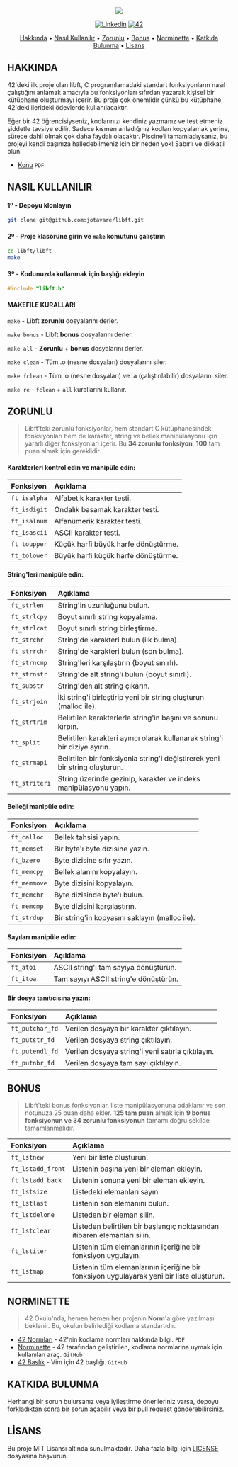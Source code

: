<p align="center">
  <img src="https://github.com/omrfrkzu/omrfrkzu/blob/6a582a20ae457bbd03395ae55c6938d79e81c1c9/Banners/LIBFT%20YOUR%20OWN%20LIBRARY.png">
</p>

<p align="center">
	<a href='https://www.linkedin.com/in/omrfrkzu/' target="_blank"><img alt='Linkedin' src='https://img.shields.io/badge/LinkedIn-100000?style=flat-square&logo=Linkedin&logoColor=white&labelColor=0A66C2&color=0A66C2'/></a>
	<a href='https://profile.intra.42.fr/users/omkuzu' target="_blank"><img alt='42' src='https://img.shields.io/badge/42-Kocaeli-Kocaeli'/></a>
</p>

<p align="center">
	<a href="#hakkinda">Hakkında</a> •
	<a href="#nasil-kullanilir">Nasıl Kullanılır</a> •
	<a href="#mandatory">Zorunlu</a> •
	<a href="#bonus">Bonus</a> •
	<a href="#norminette">Norminette</a> •
	<a href="#contributing">Katkıda Bulunma</a> •
	<a href="#license">Lisans</a>
</p>

## HAKKINDA
42'deki ilk proje olan libft, C programlamadaki standart fonksiyonların nasıl çalıştığını anlamak amacıyla bu fonksiyonları sıfırdan yazarak kişisel bir kütüphane oluşturmayı içerir. Bu proje çok önemlidir çünkü bu kütüphane, 42'deki ilerideki ödevlerde kullanılacaktır.

Eğer bir 42 öğrencisiyseniz, kodlarınızı kendiniz yazmanız ve test etmeniz şiddetle tavsiye edilir. Sadece kısmen anladığınız kodları kopyalamak yerine, sürece dahil olmak çok daha faydalı olacaktır. Piscine’i tamamladıysanız, bu projeyi kendi başınıza halledebilmeniz için bir neden yok! Sabırlı ve dikkatli olun.

- [Konu](https://github.com/omrfrkzu/libft/blob/fd22498bcc14c8f347246578bd0e3706af2f80fa/subjects/en_subject_libft%20(1).pdf) `PDF`

## NASIL KULLANILIR
#### 1º - Depoyu klonlayın
```bash
git clone git@github.com:jotavare/libft.git
```

#### 2º - Proje klasörüne girin ve `make` komutunu çalıştırın
```bash
cd libft/libft
make
```

#### 3º - Kodunuzda kullanmak için başlığı ekleyin
```c
#include "libft.h"
```

#### MAKEFILE KURALLARI

`make` - Libft **zorunlu** dosyalarını derler.

`make bonus` - Libft **bonus** dosyalarını derler.

`make all` - **Zorunlu** + **bonus** dosyalarını derler.

`make clean` - Tüm .o (nesne dosyaları) dosyalarını siler.

`make fclean` - Tüm .o (nesne dosyaları) ve .a (çalıştırılabilir) dosyalarını siler.

`make re` - `fclean` + `all` kurallarını kullanır.

## ZORUNLU
> Libft'teki zorunlu fonksiyonlar, hem standart C kütüphanesindeki fonksiyonları hem de karakter, string ve bellek manipülasyonu için yararlı diğer fonksiyonları içerir. Bu **34 zorunlu fonksiyon**, **100** tam puan almak için gereklidir.

#### Karakterleri kontrol edin ve manipüle edin:
| Fonksiyon | Açıklama |
| :- | :- |
| `ft_isalpha` | Alfabetik karakter testi. |
| `ft_isdigit` | Ondalık basamak karakter testi. |
| `ft_isalnum` | Alfanümerik karakter testi. |
| `ft_isascii` | ASCII karakter testi. |
| `ft_toupper` | Küçük harfi büyük harfe dönüştürme. |
| `ft_tolower` | Büyük harfi küçük harfe dönüştürme. |

#### String'leri manipüle edin:
| Fonksiyon | Açıklama |
| :- | :- |
| `ft_strlen`   | String'in uzunluğunu bulun. |
| `ft_strlcpy`  | Boyut sınırlı string kopyalama. |
| `ft_strlcat`  | Boyut sınırlı string birleştirme. |
| `ft_strchr`   | String'de karakteri bulun (ilk bulma). |
| `ft_strrchr`  | String'de karakteri bulun (son bulma). |
| `ft_strncmp`  | String'leri karşılaştırın (boyut sınırlı). |
| `ft_strnstr`  | String'de alt string'i bulun (boyut sınırlı). |
| `ft_substr`   | String'den alt string çıkarın. |
| `ft_strjoin`  | İki string'i birleştirip yeni bir string oluşturun (malloc ile). |
| `ft_strtrim`  | Belirtilen karakterlerle string'in başını ve sonunu kırpın. |
| `ft_split`    | Belirtilen karakteri ayırıcı olarak kullanarak string'i bir diziye ayırın. |
| `ft_strmapi`  | Belirtilen bir fonksiyonla string'i değiştirerek yeni bir string oluşturun. |
| `ft_striteri` | String üzerinde gezinip, karakter ve indeks manipülasyonu yapın. |

#### Belleği manipüle edin:
| Fonksiyon | Açıklama |
| :- | :- |
| `ft_calloc`  | Bellek tahsisi yapın. |
| `ft_memset`  | Bir byte'ı byte dizisine yazın. |
| `ft_bzero`   | Byte dizisine sıfır yazın. |
| `ft_memcpy`  | Bellek alanını kopyalayın. |
| `ft_memmove` | Byte dizisini kopyalayın. |
| `ft_memchr`  | Byte dizisinde byte'ı bulun. |
| `ft_memcmp`  | Byte dizisini karşılaştırın. |
| `ft_strdup`  | Bir string'in kopyasını saklayın (malloc ile). |

#### Sayıları manipüle edin:
| Fonksiyon | Açıklama |
| :- | :- |
| `ft_atoi` | ASCII string'i tam sayıya dönüştürün. |
| `ft_itoa` | Tam sayıyı ASCII string'e dönüştürün. |

#### Bir dosya tanıtıcısına yazın:
| Fonksiyon | Açıklama |
| :- | :- |
| `ft_putchar_fd` | Verilen dosyaya bir karakter çıktılayın. |
| `ft_putstr_fd`  | Verilen dosyaya string çıktılayın. |
| `ft_putendl_fd` | Verilen dosyaya string'i yeni satırla çıktılayın. |
| `ft_putnbr_fd`  | Verilen dosyaya tam sayı çıktılayın. |

## BONUS
> Libft'teki bonus fonksiyonlar, liste manipülasyonuna odaklanır ve son notunuza 25 puan daha ekler. **125 tam puan** almak için **9 bonus fonksiyonun ve 34 zorunlu fonksiyonun** tamamı doğru şekilde tamamlanmalıdır.

| Fonksiyon | Açıklama |
| :- | :- |
| `ft_lstnew`       | Yeni bir liste oluşturun. |
| `ft_lstadd_front` | Listenin başına yeni bir eleman ekleyin. |
| `ft_lstadd_back`  | Listenin sonuna yeni bir eleman ekleyin. |
| `ft_lstsize`      | Listedeki elemanları sayın. |
| `ft_lstlast`      | Listenin son elemanını bulun. |
| `ft_lstdelone`    | Listeden bir eleman silin. |
| `ft_lstclear`     | Listeden belirtilen bir başlangıç noktasından itibaren elemanları silin. |
| `ft_lstiter`      | Listenin tüm elemanlarının içeriğine bir fonksiyon uygulayın. |
| `ft_lstmap`       | Listenin tüm elemanlarının içeriğine bir fonksiyon uygulayarak yeni bir liste oluşturun. |

## NORMINETTE
> 42 Okulu'nda, hemen hemen her projenin **Norm**'a göre yazılması beklenir. Bu, okulun belirlediği kodlama standartıdır.


* [42 Normları](https://github.com/42School/norminette/blob/master/pdf/en.norm.pdf) - 42'nin kodlama normları hakkında bilgi. `PDF`
* [Norminette](https://github.com/42School/norminette) - 42 tarafından geliştirilen, kodlama normlarına uymak için kullanılan araç. `GitHub`
* [42 Başlık](https://github.com/42Paris/42header) - Vim için 42 başlığı. `GitHub`

## KATKIDA BULUNMA

Herhangi bir sorun bulursanız veya iyileştirme önerileriniz varsa, depoyu forkladıktan sonra bir sorun açabilir veya bir pull request gönderebilirsiniz.

## LİSANS

Bu proje MIT Lisansı altında sunulmaktadır. Daha fazla bilgi için [LICENSE](LICENSE) dosyasına başvurun.
